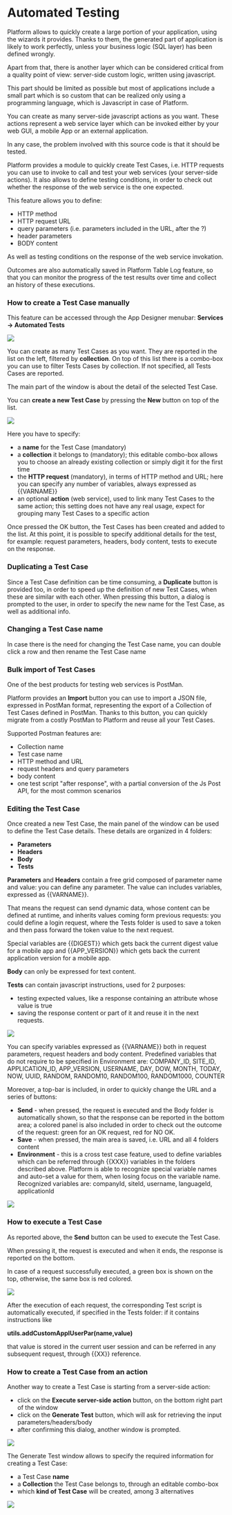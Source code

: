 # Automated Testing

Platform allows to quickly create a large portion of your application, using the wizards it provides. Thanks to them, the generated part of application is likely to work perfectly, unless your business logic \(SQL layer\) has been defined wrongly.

Apart from that, there is  another layer which can be considered critical from a quality point of view: server-side custom logic, written using javascript.

This part should be limited as possible but most of applications include a small part which is so custom that can be realized only using a programming language, which is Javascript in case of Platform.

You can create as many server-side javascript actions as you want. These actions represent a web service layer which can be invoked either by your web GUI, a mobile App or an external application.

In any case, the problem involved with this source code is that it should be tested.

Platform provides a module to quickly create Test Cases, i.e. HTTP requests you can use to invoke to call and test your web services \(your server-side actions\). It also allows to define testing conditions, in order to check out whether the response of the web service is the one expected.

This feature allows you to define:

* HTTP method
* HTTP request URL
* query parameters \(i.e. parameters included in the URL, after the ?\)
* header parameters
* BODY content

As well as testing conditions on the response of the web service invokation.

Outcomes are also automatically saved in Platform Table Log feature, so that you can monitor the progress of the test results over time and collect an history of these executions.



### How to create a Test Case manually

This feature can be accessed through the App Designer menubar: **Services -&gt; Automated Tests**

![](/assets/test-main.png)

You can create as many Test Cases as you want. They are reported in the list on the left, filtered by **collection**. On top of this list there is a combo-box you can use to filter Tests Cases by collection. If not specified, all Tests Cases are reported.

The main part of the window is about the detail of the selected Test Case.

You can **create a new Test Case** by pressing the **New** button on top of the list.

![](/assets/test-new.png)

Here you have to specify:

* a **name** for the Test Case \(mandatory\)
* a **collection** it belongs to \(mandatory\); this editable combo-box allows you to choose an already existing collection or simply digit it for the first time
* the **HTTP request** \(mandatory\), in terms of HTTP method and URL; here you can specify any number of variables, always expressed as {{VARNAME}}
* an optional **action** \(web service\), used to link many Test Cases to the same action; this setting does not have any real usage, expect for grouping many Test Cases to a specific action

Once pressed the OK button, the Test Cases has been created and added to the list. At this point, it is possible to specify additional details for the test, for example: request parameters, headers, body content, tests to execute on the response.



### Duplicating a Test Case

Since a Test Case definition can be time consuming, a **Duplicate** button is provided too, in order to speed up the definition of new Test Cases, when these are similar with each other. When pressing this button, a dialog is prompted to the user, in order to specify the new name for the Test Case, as well as additional info.



### Changing a Test Case name

In case there is the need for changing the Test Case name, you can double click a row and then rename the Test Case name



### Bulk import of Test Cases

One of the best products for testing web services is PostMan.

Platform provides an **Import** button you can use to import a JSON file, expressed in PostMan format, representing the export of a Collection of Test Cases defined in PostMan. Thanks to this button, you can quickly migrate from a costly PostMan to Platform and reuse all your Test Cases. 

Supported Postman features are:

* Collection name
* Test case name
* HTTP method and URL
* request headers and query parameters
* body content
* one test script "after response", with a partial conversion of the Js Post API, for the most common scenarios



### Editing the Test Case

Once created a new Test Case, the main panel of the window can be used to define the Test Case details. These details are organized in 4 folders:

* **Parameters**
* **Headers**
* **Body**
* **Tests**

**Parameters** and **Headers** contain a free grid composed of parameter name and value: you can define any parameter. The value can includes variables, expressed as {{VARNAME}}. 

That means the request can send dynamic data, whose content can be defined at runtime, and inherits values coming form previous requests: you could define a login request, where the Tests folder is used to save a token and then pass forward the token value to the next request.

Special variables are {{DIGEST}} which gets back the current digest value for a mobile app and {{APP_VERSION}} which gets back the current application version for a mobile app.

**Body** can only be expressed for text content.

**Tests** can contain  javascript instructions, used for 2 purposes:

* testing expected values, like a response containing an attribute whose value is true
* saving the response content or part of it and reuse it in the next requests.

![](/assets/test-forldertests.png)


You can specify variables expressed as {{VARNAME}} both in request parameters, request headers and body content.
Predefined variables that do not require to be specified in Environment are:
COMPANY_ID, SITE_ID, APPLICATION_ID, APP_VERSION, USERNAME, DAY, DOW, MONTH, TODAY, NOW, UUID, RANDOM, RANDOM10, RANDOM100, RANDOM1000, COUNTER

Moreover, a top-bar is included, in order to quickly change the URL and a series of buttons:

* **Send** - when pressed, the request is executed and the Body folder is automatically shown, so that the response can be reported in the bottom area; a colored panel is also included in order to check out the outcome of the request: green for an OK request, red for NO OK.
* **Save** - when pressed, the main area is saved, i.e. URL and all 4 folders content
* **Environment** - this is a cross test case feature, used to define variables which can be referred through {{XXX}} variables in the folders described above. Platform is able to recognize special variable names and auto-set a value for them, when losing focus on the variable name. Recognized variables are: companyId, siteId, username, languageId, applicationId

![](/assets/test-env.png)



### How to execute a Test Case

As reported above, the **Send** button can be used to execute the Test Case.

When pressing it, the request is executed and when it ends, the response is reported on the bottom.

In case of a request successfully executed, a green box is shown on the top, otherwise, the same box is red colored.

![](/assets/test.outcom.png)

After the execution of each request, the corresponding Test script is automatically executed, if specified in the Tests folder: if it contains instructions like

**utils.addCustomApplUserPar\(name,value\)**

that value is stored in the current user session and can be referred in any subsequent request, through {{XX}} reference.



### How to create a Test Case from an action

Another way to create a Test Case is starting from a server-side action:

* click on the **Execute server-side action** button, on the bottom right part of the window
* click on the **Generate Test** button, which will ask for retrieving the input parameters/headers/body
* after confirming this dialog, another window is prompted.

![](/assets/test-gentestfromaction1.png)

The Generate Test window allows to specify the required information for creating a Test Case:

* a Test Case **name**
* a **Collection** the Test Case belongs to, through an editable combo-box
* which **kind of Test Case** will be created, among 3 alternatives

![](/assets/test-gentestfromaction3.png)











